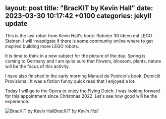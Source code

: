 layout: post
title:  "BracKIT by Kevin Hall"
date:   2023-03-30 10:17:42 +0100
categories: jekyll update
---

This is the last robot from Kevin Hall's book: Roboter 30 Ideen mit LEGO Steinen. I will investigate if there is some community online where to get inspired building more LEGO robots.

It is time to think in a new subject for the picture of the day. Spring is coming to Germany and I am quite sure that flowers, blossom, plants, nature will be the focus of this activity. 

I have also finished in the early morning Manuel de Pedrolo's book: Domicili Provisional. It was a fiction funny quick read that I enjoyed a lot.  

Today I will go to the Opera to enjoy the Flying Dutch. I was looking forward for this appointment since Christmas 2022. Let's see how good will be the experience.


![BracKIT by Kevin Hall](https://lh3.googleusercontent.com/pw/AMWts8BRftISnCIjdOGo4NGbBBX1UY-b4Vbf8EI0ripAClvOSlAq9hF2qIm8xqX0C7mGJka8zDSP_q7yCnr8GPympP6oxea_pr_wRjqUnvgNfdu-b3-R7yY=w2400)*BracKIT by Kevin Hall*&nbsp;



[jekyll-docs]: https://jekyllrb.com/docs/home
[jekyll-gh]:   https://github.com/jekyll/jekyll
[jekyll-talk]: https://talk.jekyllrb.com/


